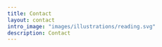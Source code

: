 ```yaml
---
title: Contact
layout: contact
intro_image: "images/illustrations/reading.svg"
description: Contact
---
```

